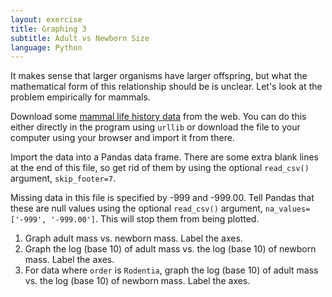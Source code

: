 ```yaml
---
layout: exercise
title: Graphing 3
subtitle: Adult vs Newborn Size
language: Python
---
```


It makes sense that larger organisms have larger offspring, but what the
mathematical form of this relationship should be is unclear. Let's
look at the problem empirically for mammals.

Download some
[mammal life history data](http://esapubs.org/archive/ecol/E084/093/Mammal_lifehistories_v2.txt)
from the web. You can do this either directly in the program using `urllib` or
download the file to your computer using your browser and import it from there.

Import the data into a Pandas data frame. There are some extra blank lines at
the end of this file, so get rid of them by using the optional `read_csv()`
argument, `skip_footer=7`.

Missing data in this file is specified by -999 and -999.00. Tell Pandas that
these are null values using the optional `read_csv()` argument,
`na_values=['-999', '-999.00']`. This will stop them from being plotted.

1. Graph adult mass vs. newborn mass. Label the axes.
2. Graph the log (base 10) of adult mass vs. the log (base 10) of
   newborn mass. Label the axes.
3. For data where `order` is `Rodentia`, graph the log (base 10) of adult mass
   vs. the log (base 10) of newborn mass. Label the axes.

